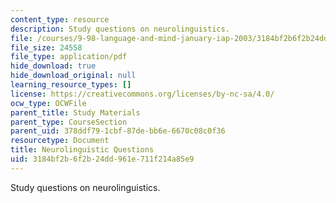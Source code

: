 ```yaml
---
content_type: resource
description: Study questions on neurolinguistics.
file: /courses/9-98-language-and-mind-january-iap-2003/3184bf2b6f2b24dd961e711f214a85e9_study_questions_2.pdf
file_size: 24558
file_type: application/pdf
hide_download: true
hide_download_original: null
learning_resource_types: []
license: https://creativecommons.org/licenses/by-nc-sa/4.0/
ocw_type: OCWFile
parent_title: Study Materials
parent_type: CourseSection
parent_uid: 378ddf79-1cbf-87de-bb6e-6670c08c0f36
resourcetype: Document
title: Neurolinguistic Questions
uid: 3184bf2b-6f2b-24dd-961e-711f214a85e9
---
```

Study questions on neurolinguistics.